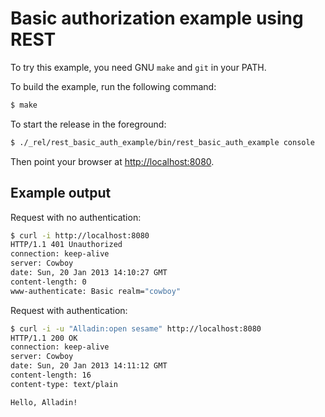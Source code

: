 Basic authorization example using REST
======================================

To try this example, you need GNU `make` and `git` in your PATH.

To build the example, run the following command:

``` bash
$ make
```

To start the release in the foreground:

``` bash
$ ./_rel/rest_basic_auth_example/bin/rest_basic_auth_example console
```

Then point your browser at [http://localhost:8080](http://localhost:8080).

Example output
--------------

Request with no authentication:

``` bash
$ curl -i http://localhost:8080
HTTP/1.1 401 Unauthorized
connection: keep-alive
server: Cowboy
date: Sun, 20 Jan 2013 14:10:27 GMT
content-length: 0
www-authenticate: Basic realm="cowboy"
```

Request with authentication:

``` bash
$ curl -i -u "Alladin:open sesame" http://localhost:8080
HTTP/1.1 200 OK
connection: keep-alive
server: Cowboy
date: Sun, 20 Jan 2013 14:11:12 GMT
content-length: 16
content-type: text/plain

Hello, Alladin!
```
